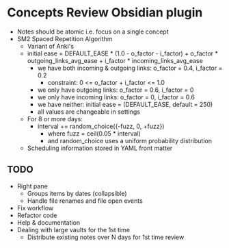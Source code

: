 # Concepts Review Obsidian plugin

- Notes should be atomic i.e. focus on a single concept
- SM2 Spaced Repetition Algorithm
    - Variant of Anki's
    - initial ease = DEFAULT_EASE * (1.0 - o_factor - i_factor) + o_factor * outgoing_links_avg_ease + i_factor * incoming_links_avg_ease
        - we have both incoming & outgoing links: o_factor = 0.4, i_factor = 0.2
          - constraint: 0 <= o_factor + i_factor <= 1.0
        - we only have outgoing links: o_factor = 0.6, i_factor = 0
        - we only have incoming links: o_factor = 0, i_factor = 0.6
        - we have neither: initial ease = (DEFAULT_EASE, default = 250)
        - all values are changeable in settings
    - For 8 or more days:
        - interval += random_choice({-fuzz, 0, +fuzz})
            - where fuzz = ceil(0.05 * interval)
            - and random_choice uses a uniform probability distribution
    - Scheduling information stored in YAML front matter

## TODO

- Right pane
  - Groups items by dates (collapsible)
  - Handle file renames and file open events
- Fix workflow
- Refactor code
- Help & documentation
- Dealing with large vaults for the 1st time
  - Distribute existing notes over N days for 1st time review